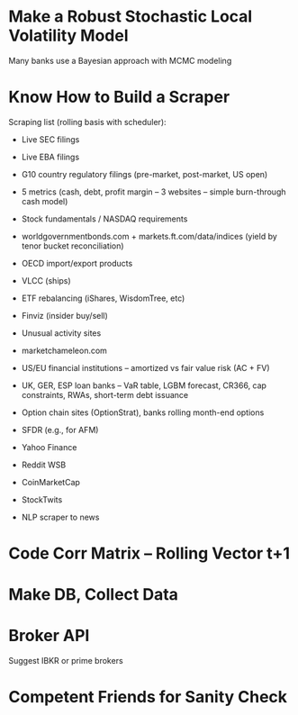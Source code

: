 # Make a Robust Stochastic Local Volatility Model
Many banks use a Bayesian approach with MCMC modeling

# Know How to Build a Scraper
Scraping list (rolling basis with scheduler):

- Live SEC filings  
- Live EBA filings  
- G10 country regulatory filings (pre-market, post-market, US open)  
- 5 metrics (cash, debt, profit margin – 3 websites – simple burn-through cash model)  
- Stock fundamentals / NASDAQ requirements  
- worldgovernmentbonds.com + markets.ft.com/data/indices (yield by tenor bucket reconciliation)

- OECD import/export products  
- VLCC (ships)  

- ETF rebalancing (iShares, WisdomTree, etc)  
- Finviz (insider buy/sell)  
- Unusual activity sites  
- marketchameleon.com

- US/EU financial institutions – amortized vs fair value risk (AC + FV)  
- UK, GER, ESP loan banks – VaR table, LGBM forecast, CR366, cap constraints, RWAs, short-term debt issuance  
- Option chain sites (OptionStrat), banks rolling month-end options
- SFDR (e.g., for AFM)
 
- Yahoo Finance  
- Reddit WSB  
- CoinMarketCap  
- StockTwits  
- NLP scraper to news 

# Code Corr Matrix – Rolling Vector t+1

# Make DB, Collect Data

# Broker API
Suggest IBKR or prime brokers

# Competent Friends for Sanity Check
